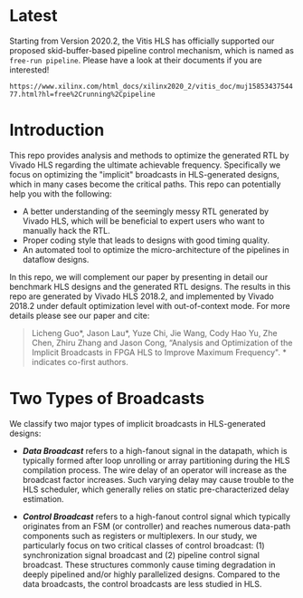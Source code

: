 # Latest

Starting from Version 2020.2, the Vitis HLS has officially supported our proposed skid-buffer-based pipeline control mechanism, which is named as `free-run pipeline`. Please have a look at their documents if you are interested!

`https://www.xilinx.com/html_docs/xilinx2020_2/vitis_doc/muj1585343754477.html?hl=free%2Crunning%2Cpipeline`

# Introduction

This repo provides analysis and methods to optimize the generated RTL by Vivado HLS regarding the ultimate achievable frequency. Specifically we focus on optimizing the "implicit" broadcasts in HLS-generated designs, which in many cases become the critical paths. This repo can potentially help you with the following:
- A better understanding of the seemingly messy RTL generated by Vivado HLS, which will be beneficial to expert users who want to manually hack the RTL.
- Proper coding style that leads to designs with good timing quality.
- An automated tool to optimize the micro-architecture of the pipelines in dataflow designs.

In this repo, we will complement our paper by presenting in detail our benchmark HLS designs and the generated RTL designs. The results in this repo are generated by Vivado HLS 2018.2, and implemented by Vivado 2018.2 under default optimization level with out-of-context mode. For more details please see our paper and cite:

> Licheng Guo*,  Jason Lau*, Yuze Chi, Jie Wang, Cody Hao Yu, Zhe Chen, Zhiru Zhang and Jason Cong,  “Analysis and Optimization of the Implicit Broadcasts in FPGA HLS to Improve Maximum Frequency". * indicates co-first authors. 

# Two Types of Broadcasts

We classify two major types of implicit broadcasts in HLS-generated designs:
- ***Data Broadcast*** refers to a high-fanout signal in the datapath, which is typically formed after loop unrolling or array partitioning during the HLS compilation process. The wire delay of an operator will increase as the broadcast factor increases. Such varying delay may cause trouble to the HLS scheduler, which generally relies on static pre-characterized delay estimation.
  
- ***Control Broadcast*** refers to a high-fanout control signal which typically originates from an FSM (or controller) and reaches numerous data\-path components such as registers or multiplexers. In our study, we particularly focus on two critical classes of control broadcast: (1) synchronization signal broadcast and (2) pipeline control signal broadcast. These structures commonly cause timing degradation in deeply pipelined and/or highly parallelized designs. Compared to the data broadcasts, the control broadcasts are less studied in HLS.

